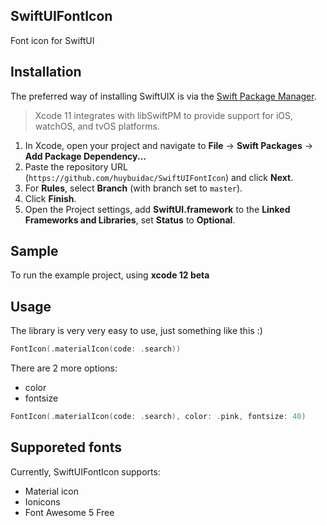 ## SwiftUIFontIcon

Font icon for SwiftUI

## Installation

The preferred way of installing SwiftUIX is via the [Swift Package Manager](https://swift.org/package-manager/).

>Xcode 11 integrates with libSwiftPM to provide support for iOS, watchOS, and tvOS platforms.

1. In Xcode, open your project and navigate to **File** → **Swift Packages** → **Add Package Dependency...**
2. Paste the repository URL (`https://github.com/huybuidac/SwiftUIFontIcon`) and click **Next**.
3. For **Rules**, select **Branch** (with branch set to `master`).
4. Click **Finish**.
5. Open the Project settings, add **SwiftUI.framework** to the **Linked Frameworks and Libraries**, set **Status** to **Optional**.

## Sample

To run the example project, using **xcode 12 beta**

## Usage

The library is very very easy to use, just something like this :)

```swift
FontIcon(.materialIcon(code: .search))
```

There are 2 more options:
- color
- fontsize

```swift
FontIcon(.materialIcon(code: .search), color: .pink, fontsize: 40)
```

## Supporeted fonts

Currently, SwiftUIFontIcon supports:
- Material icon
- Ionicons
- Font Awesome 5 Free
